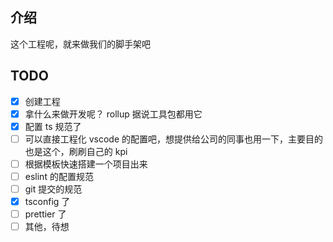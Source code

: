 ## 介绍

这个工程呢，就来做我们的脚手架吧

## TODO

- [x] 创建工程
- [x] 拿什么来做开发呢？ rollup 据说工具包都用它
- [x] 配置 ts 规范了
- [ ] 可以直接工程化 vscode 的配置吧，想提供给公司的同事也用一下，主要目的也是这个，刷刷自己的 kpi
- [ ] 根据模板快速搭建一个项目出来
- [ ] eslint 的配置规范
- [ ] git 提交的规范
- [x] tsconfig 了
- [ ] prettier 了
- [ ] 其他，待想
